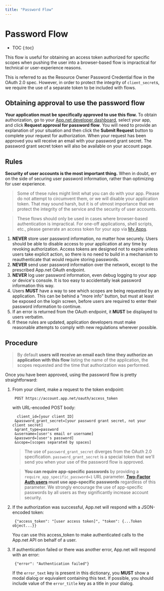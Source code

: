 ```yaml
---
title: "Password Flow"
---
```


# Password Flow

* TOC
{:toc}

This flow is useful for obtaining an access token authorized for specific scopes when pushing the user into a browser-based flow is impractical for technical or user-experience reasons.

This is referred to as the Resource Owner Password Credential flow in the OAuth 2.0 spec. However, in order to protect the integrity of `client_secret`s, we require the use of a separate token to be included with flows.

## Obtaining approval to use the password flow

**Your application must be specifically approved to use this flow.** To obtain authorization, go to your [App.net developer dashboard](https://account.app.net/developer/apps/), select your app, and click **Request approval for password flow**. You will need to provide an explanation of your situation and then click the **Submit Request** button to complete your request for authorization. When your request has been approved you will receive an email with your password grant secret. The password grant secret token will also be available on your account page.

## Rules

**Security of user accounts is the most important thing.** When in doubt, err on the side of securing user password information, rather than optimizing for user experience.

> Some of these rules might limit what you can do with your app. Please do not attempt to circumvent them, or we will disable your application token. That may sound harsh, but it is of utmost importance that we protect the integrity of the service and the security of user accounts.

> These flows should only be used in cases where browser-based authentication is impractical. For one-off applications, shell scripts, etc., please generate an access token for your app via [My Apps](https://account.app.net/developer/apps/).

1. **NEVER** store user password information, no matter how securely. Users should be able to disable access to your application at any time by revoking authorization. Access tokens are designed not to expire unless users take explicit action, so there is no need to build in a mechanism to reauthenticate that would require storing passwords.
1. **NEVER** send user password information over the network, except to the prescribed App.net OAuth endpoint.
1. **NEVER** log user password information, even debug logging to your app or device's console. It is too easy to accidentally leak password information this way.
1. Users **MUST** have a way to see which scopes are being requested by an application. This can be behind a "more info" button, but must at least be exposed on the login screen, before users are required to enter their password information to continue.
1. If an error is returned from the OAuth endpoint, it **MUST** be displayed to users verbatim.
1. If these rules are updated, application developers must make reasonable attempts to comply with new regulations wherever possible.

## Procedure

> By default **users will receive an email each time they authorize an application with this flow** listing the name of the application, the scopes requested and the time that authorization was performed.

Once you have been approved, using the password flow is pretty straightforward:

1. From your client, make a request to the token endpoint:

        POST https://account.app.net/oauth/access_token

    with URL-encoded POST body:

         client_id=[your client ID]
        &password_grant_secret=[your password grant secret, not your client secret]
        &grant_type=password
        &username=[user's email or username]
        &password=[user's password]
        &scope=[scopes separated by spaces]

    > The use of `password_grant_secret` diverges from the OAuth 2.0 specification. `password_grant_secret` is a special token that we'll send you when your use of the password flow is approved.

    > **You can require app-specific passwords** by providing a `require_app_specific_password=1` URL parameter. **[Two-Factor Auth users](http://blog.app.net/2013/03/13/added-security-for-your-app-net-account/) must use app-specific passwords** regardless of this parameter. We strongly encourage the use of app-specific passwords by all users as they significantly increase account security.

1. If the authorization was successful, App.net will respond with a JSON-encoded token:

        {"access_token": "[user access token]", "token": {...Token object...}}

    You can use this access_token to make authenticated calls to the App.net API on behalf of a user.

1. If authentication failed or there was another error, App.net will respond with an error:

        {"error": "Authentication failed"}

    If the `error_text` key is present in this dictionary, you **MUST** show a modal dialog or equivalent containing this text. If possible, you should include value of the `error_title` key as a title in your dialog.
